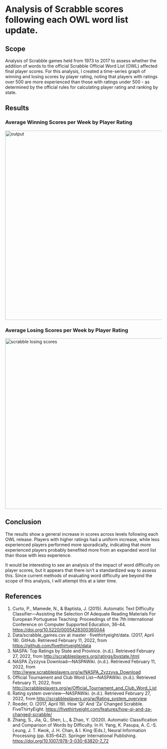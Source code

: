 # Analysis of Scrabble scores following each OWL word list update.

## Scope
Analysis of Scrabble games held from 1973 to 2017 to assess whether the addition of words to the official Scrabble Official Word List (OWL) affected final player scores. For this analysis, I created a time-series graph of winning and losing scores by player rating, noting that players with ratings over 500 are more experienced than those with ratings under 500 - as determined by the official rules for calculating player rating and ranking by state.

## Results
### Average Winning Scores per Week by Player Rating
<img width="940" height="608" alt="output" src="https://github.com/user-attachments/assets/9bedef01-8a1d-48a4-b96c-d5ca745721c9" />

### Average Losing Scores per Week by Player Rating
<img width="940" height="548" alt="scrabble losing scores" src="https://github.com/user-attachments/assets/f03c5dc9-a01b-44c3-9de6-22a8bc24d0ce" />


## Conclusion
The results show a general increase in scores across levels following each OWL release. Players with higher ratings had a uniform increase, while less experienced players performed more sporadically, indicating that more experienced players probably benefited more from an expanded word list than those with less experience.

It would be interesting to see an analysis of the impact of word difficulty on player scores, but it appears that there isn't a standardized way to assess this. Since current methods of evaluating word difficulty are beyond the scope of this analysis, I will attempt this at a later time. 

## References
1. Curto, P., Mamede, N., & Baptista, J. (2015). Automatic Text Difficulty Classifier—Assisting the
Selection Of Adequate Reading Materials For European Portuguese Teaching: Proceedings
of the 7th International Conference on Computer Supported Education, 36–44.
https://doi.org/10.5220/0005428300360044
2. Data/scrabble_games.csv at master · fivethirtyeight/data. (2017, April 18). GitHub. Retrieved
February 11, 2022, from https://github.com/fivethirtyeight/data
3. NASPA: Top Ratings by State and Province. (n.d.). Retrieved February 27, 2022, from
http://scrabbleplayers.org/ratings/bystate.html
4. NASPA Zyzzyva Download—NASPAWiki. (n.d.). Retrieved February 11, 2022, from
http://www.scrabbleplayers.org/w/NASPA_Zyzzyva_Download
5. Official Tournament and Club Word List—NASPAWiki. (n.d.). Retrieved February 11, 2022, from
http://scrabbleplayers.org/w/Official_Tournament_and_Club_Word_List
6. Rating system overview—NASPAWiki. (n.d.). Retrieved February 27, 2022, from
http://scrabbleplayers.org/w/Rating_system_overview
7. Roeder, O. (2017, April 19). How ‘Qi’ And ‘Za’ Changed Scrabble. FiveThirtyEight.
https://fivethirtyeight.com/features/how-qi-and-za-changed-scrabble/
8. Zhang, S., Jia, Q., Shen, L., & Zhao, Y. (2020). Automatic Classification and Comparison of
Words by Difficulty. In H. Yang, K. Pasupa, A. C.-S. Leung, J. T. Kwok, J. H. Chan, & I.
King (Eds.), Neural Information Processing (pp. 635–642). Springer International
Publishing. https://doi.org/10.1007/978-3-030-63820-7_72
